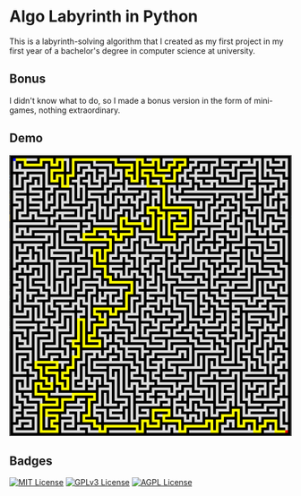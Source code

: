 
# Algo Labyrinth in Python

This is a labyrinth-solving algorithm that I created as my first project in my first year of a bachelor's degree in computer science at university.

## Bonus

I didn't know what to do, so I made a bonus version in the form of mini-games, nothing extraordinary.

## Demo
![Demo Picture](https://raw.githubusercontent.com/Kylian-Project/Algo-Laby/main/example.png)
## Badges

[![MIT License](https://img.shields.io/badge/License-MIT-green.svg)](https://choosealicense.com/licenses/mit/)
[![GPLv3 License](https://img.shields.io/badge/License-GPL%20v3-yellow.svg)](https://opensource.org/licenses/)
[![AGPL License](https://img.shields.io/badge/license-AGPL-blue.svg)](http://www.gnu.org/licenses/agpl-3.0)

